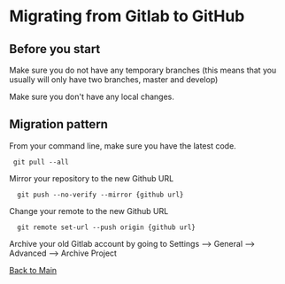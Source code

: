 # Migrating from Gitlab to GitHub

## Before you start

Make sure you do not have any temporary branches (this means that you usually will only have two branches, master and develop)

Make sure you don't have any local changes. 

## Migration pattern

From your command line, make sure you have the latest code. 

     git pull --all
     
Mirror your repository to the new Github URL

      git push --no-verify --mirror {github url}
      
Change your remote to the new Github URL

      git remote set-url --push origin {github url}
      
Archive your old Gitlab account by going to Settings --> General --> Advanced --> Archive Project

[Back to Main](https://github.com/itpartnersillinois/tutorial/blob/master/README.md)
